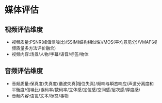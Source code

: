 # 媒体评估

## 视频评估维度

- 视频质量:PSNR(峰值信噪比)/SSIM(结构相似性)/MOS(平均意见分)/VMAF(视频质量多方法评价融合)
- 视频内容:场景/人物/字幕/语音/标签/物体

## 音频评估维度

- 音频质量:保真度/失真度(谐波失真|相位失真)/频响与瞬态响应/声道分离度和平衡度/信噪比/误码率/数码率/立体感/定位感/空间感/层次感/厚度感/
- 音频内容:语言/文本/标签/事物
